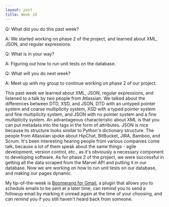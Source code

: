 ```yaml
---
layout: post
title: Week 10
---
```


Q: What did you do this past week?

A: We started working on phase 2 of the project, and learned about XML, JSON, and regular expressions.

Q: What is in your way?

A: Figuring out how to run unit tests on the database.

Q: What will you do next week?

A: Meet up with my group to continue working on phase 2 of our project.

This past week we learned about XML, JSON, regular expressions, and listened to a talk by two people from Atlassian. We talked about the differences between DTD, XSD, and JSON, DTD with an untyped pointer system and coarse multiplicity system, XSD with a typed pointer system and fine multiplicity system, and JSON with no pointer system and a fine multiplicity system. An advantageous characteristic about XML is that you can put metadata into the tags in the form of attributes. JSON is nice because its structure looks similar to Python's dictionary structure. The people from Atlassian spoke about HipChat, BitBucket, JIRA, Bamboo, and Scrum. It's been interesting hearing people from various companies come talk, because a lot of them speak about the same things - agile development, version control, etc., as it's obviously a necessary component to developing software. As for phase 2 of the project, we were successful in getting all the data scraped from the Marvel API and putting it in our database. Now we are working on how to run unit tests on our database, and making our pages dynamic.

My tip-of-the-week is [Boomerang for Gmail](http://www.boomeranggmail.com/), a plugin that allows you to schedule emails to be sent at a later time, can remind you to send a followup email by marking it unread again at the time of your choosing, and can remind you if you still haven't heard back from someone. 
